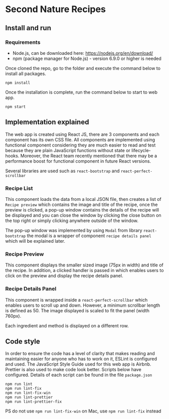 # Second Nature Recipes

## Install and run

### Requirements
 - Node.js, can be downloaded here: https://nodejs.org/en/download/
 - npm (package manager for Node.js) - version 6.9.0 or higher is needed

Once cloned the repo, go to the folder and execute the command below to install all packages.

```
npm install
```

Once the installation is complete, run the command below to start to web app.

```
npm start
```

## Implementation explained

The web app is created using React JS, there are 3 components and each component has its own CSS file. All components are implemented using functional component considering they are much easier to read and test because they are plain JavaScript functions without state or lifecycle-hooks. Moreover, the React team recently mentioned that there may be a performance boost for functional component in future React versions.

Several libraries are used such as `react-bootstrap` and `react-perfect-scrollbar`

### Recipe List

This component loads the data from a local JSON file, then creates a list of `Recipe preview` which contains the image and title of the recipe, once the preview is clicked, a pop-up window contains the details of the recipe will be displayed and you can close the window by clicking the close button on the top right or simply clicking anywhere outside of the window.

The pop-up window was implemented by using `Modal` from library `react-bootstrap`  the modal is a wrapper of component `recipe details panel` which will be explained later.

### Recipe Preview

This component displays the smaller sized image (75px in width) and title of the recipe. In addition, a clicked handler is passed in which enables users to click on the preview and display the recipe details panel.

### Recipe Details Panel

This component is wrapped inside a `react-perfect-scrollbar` which enables users to scroll up and down. However, a minimum scrollbar length is defined as 50. The image displayed is scaled to fit the panel (width 760px).

Each ingredient and method is displayed on a different row.

## Code style

In order to ensure the code has a level of clarity that makes reading and maintaining easier for anyone who has to work on it, ESLint is configured and used. The JavaScript Style Guide used for this web app is Airbnb. Prettier is also used to make code look better. Scripts below have configured. Details of each script can be found in the file `package.json`

```
npm run lint
npm run lint-fix
npm run lint-fix-win
npm run lint-prettier
npm run lint-prettier-fix
```

PS do not use `npm run lint-fix-win` on Mac, use `npm run lint-fix` instead
